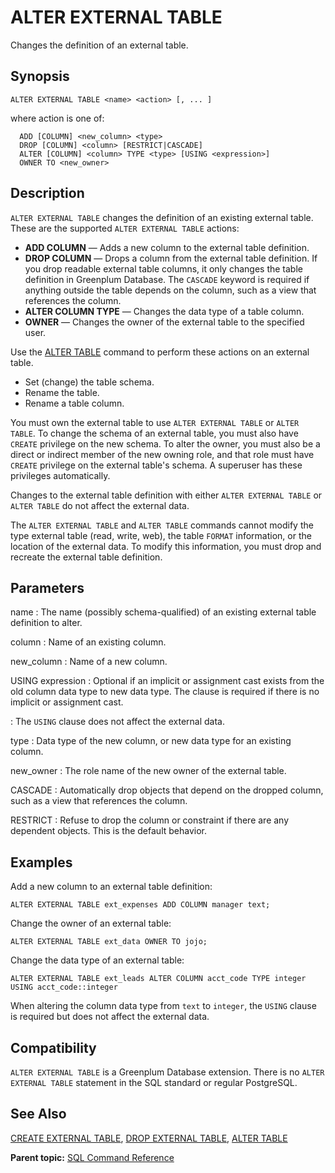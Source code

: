 # ALTER EXTERNAL TABLE 

Changes the definition of an external table.

## Synopsis 

``` {#sql_command_synopsis}
ALTER EXTERNAL TABLE <name> <action> [, ... ]
```

where action is one of:

```
  ADD [COLUMN] <new_column> <type>
  DROP [COLUMN] <column> [RESTRICT|CASCADE]
  ALTER [COLUMN] <column> TYPE <type> [USING <expression>]
  OWNER TO <new_owner>
```

## Description 

`ALTER EXTERNAL TABLE` changes the definition of an existing external table. These are the supported `ALTER EXTERNAL TABLE` actions:

-   **ADD COLUMN** — Adds a new column to the external table definition.
-   **DROP COLUMN** — Drops a column from the external table definition. If you drop readable external table columns, it only changes the table definition in Greenplum Database. The `CASCADE` keyword is required if anything outside the table depends on the column, such as a view that references the column.
-   **ALTER COLUMN TYPE** — Changes the data type of a table column.
-   **OWNER** — Changes the owner of the external table to the specified user.

Use the [ALTER TABLE](ALTER_TABLE.html) command to perform these actions on an external table.

-   Set \(change\) the table schema.
-   Rename the table.
-   Rename a table column.

You must own the external table to use `ALTER EXTERNAL TABLE` or `ALTER TABLE`. To change the schema of an external table, you must also have `CREATE` privilege on the new schema. To alter the owner, you must also be a direct or indirect member of the new owning role, and that role must have `CREATE` privilege on the external table's schema. A superuser has these privileges automatically.

Changes to the external table definition with either `ALTER EXTERNAL TABLE` or `ALTER TABLE` do not affect the external data.

The `ALTER EXTERNAL TABLE` and `ALTER TABLE` commands cannot modify the type external table \(read, write, web\), the table `FORMAT` information, or the location of the external data. To modify this information, you must drop and recreate the external table definition.

## Parameters 

name
:   The name \(possibly schema-qualified\) of an existing external table definition to alter.

column
:   Name of an existing column.

new\_column
:   Name of a new column.

USING expression
:   Optional if an implicit or assignment cast exists from the old column data type to new data type. The clause is required if there is no implicit or assignment cast.

:   The `USING` clause does not affect the external data.

type
:   Data type of the new column, or new data type for an existing column.

new\_owner
:   The role name of the new owner of the external table.

CASCADE
:   Automatically drop objects that depend on the dropped column, such as a view that references the column.

RESTRICT
:   Refuse to drop the column or constraint if there are any dependent objects. This is the default behavior.

## Examples 

Add a new column to an external table definition:

```
ALTER EXTERNAL TABLE ext_expenses ADD COLUMN manager text;
```

Change the owner of an external table:

```
ALTER EXTERNAL TABLE ext_data OWNER TO jojo;
```

Change the data type of an external table:

```
ALTER EXTERNAL TABLE ext_leads ALTER COLUMN acct_code TYPE integer USING acct_code::integer
```

When altering the column data type from `text` to `integer`, the `USING` clause is required but does not affect the external data.

## Compatibility 

`ALTER EXTERNAL TABLE` is a Greenplum Database extension. There is no `ALTER EXTERNAL TABLE` statement in the SQL standard or regular PostgreSQL.

## See Also 

[CREATE EXTERNAL TABLE](CREATE_EXTERNAL_TABLE.html), [DROP EXTERNAL TABLE](DROP_EXTERNAL_TABLE.html), [ALTER TABLE](ALTER_TABLE.html)

**Parent topic:** [SQL Command Reference](../sql_commands/sql_ref.html)

